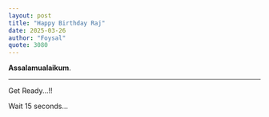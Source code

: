 ```yaml
---
layout: post
title: "Happy Birthday Raj"
date: 2025-03-26
author: "Foysal"
quote: 3080
---
```


**Assalamualaikum**.

---

Get Ready...!!

<meta http-equiv="refresh" content="15; url=https://birthday.mewtru.com/ACKLhneP">
<p>Wait <span id="countdown">15</span> seconds...</p>
<script>
    let t = 15, c = document.getElementById("countdown");
    setInterval(() => c.innerText = --t, 1000);
</script>
